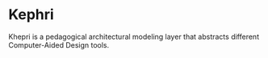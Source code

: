 # Kephri
Khepri is a pedagogical architectural modeling layer that abstracts different Computer-Aided Design tools.
